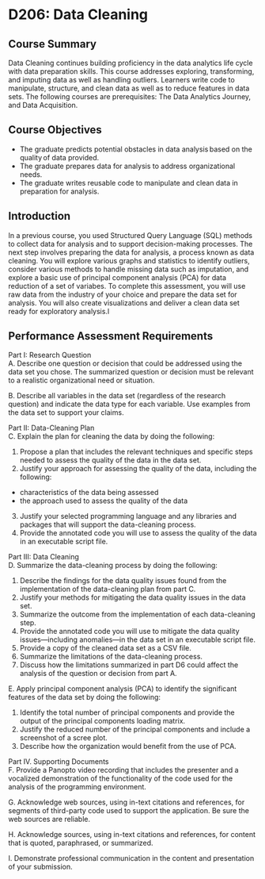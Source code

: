 # D206: Data Cleaning

## Course Summary
Data Cleaning continues building proficiency in the data analytics life cycle with data preparation skills. This course addresses exploring, transforming, and imputing data as well as handling outliers. Learners write code to manipulate, structure, and clean data as well as to reduce features in data sets. The following courses are prerequisites: The Data Analytics Journey, and Data Acquisition.

## Course Objectives
* The graduate predicts potential obstacles in data analysis based on the quality of data provided.
* The graduate prepares data for analysis to address organizational needs.
* The graduate writes reusable code to manipulate and clean data in preparation for analysis.

## Introduction
In a previous course, you used Structured Query Language (SQL) methods to collect data for analysis and to support decision-making processes. The next step involves preparing the data for analysis, a process known as data cleaning. You will explore various graphs and statistics to identify outliers, consider various methods to handle missing data such as imputation, and explore a basic use of principal component analysis (PCA) for data reduction of a set of variabes. To complete this assessment, you will use raw data from the industry of your choice and prepare the data set for analysis. You will also create visualizations and deliver a clean data set ready for exploratory analysis.l

## Performance Assessment Requirements

Part I: Research Question<br>
A.  Describe one question or decision that could be addressed using the data set you chose. The summarized question or decision must be relevant to a realistic organizational need or situation.

B.  Describe all variables in the data set (regardless of the research question) and indicate the data type for each variable. Use examples from the data set to support your claims.

Part II: Data-Cleaning Plan<br>
C.  Explain the plan for cleaning the data by doing the following:
1.  Propose a plan that includes the relevant techniques and specific steps needed to assess the quality of the data in the data set.
2.  Justify your approach for assessing the quality of the data, including the following:
* characteristics of the data being assessed
* the approach used to assess the quality of the data
3.  Justify your selected programming language and any libraries and packages that will support the data-cleaning process.
4.  Provide the annotated code you will use to assess the quality of the data in an executable script file.

Part III: Data Cleaning<br>
D.  Summarize the data-cleaning process by doing the following:
1.  Describe the findings for the data quality issues found from the implementation of the data-cleaning plan from part C.
2.  Justify your methods for mitigating the data quality issues in the data set.
3.  Summarize the outcome from the implementation of each data-cleaning step.
4.  Provide the annotated code you will use to mitigate the data quality issues—including anomalies—in the data set in an executable script file.
5.  Provide a copy of the cleaned data set as a CSV file.
6.  Summarize the limitations of the data-cleaning process.
7.  Discuss how the limitations summarized in part D6 could affect the analysis of the question or decision from part A.

E.  Apply principal component analysis (PCA) to identify the significant features of the data set by doing the following:<br>
1.  Identify the total number of principal components and provide the output of the principal components loading matrix.
2.  Justify the reduced number of the principal components and include a screenshot of a scree plot.
3.  Describe how the organization would benefit from the use of PCA.

Part IV. Supporting Documents<br>
F.  Provide a Panopto video recording that includes the presenter and a vocalized demonstration of the functionality of the code used for the analysis of the programming environment.

G.  Acknowledge web sources, using in-text citations and references, for segments of third-party code used to support the application. Be sure the web sources are reliable.

H.  Acknowledge sources, using in-text citations and references, for content that is quoted, paraphrased, or summarized.

I.  Demonstrate professional communication in the content and presentation of your submission.
